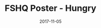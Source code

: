 ---
setID: 13
path: /product/fshq-poster-hungry
date: 2017-11-05
title: FSHQ Poster - Hungry
description: Museum-Quality Poster. Thick, durable, matte perfection, shouting out your message.
price: '400.00'
image1024: https://psdwizard.github.io/gatsby-paymongo-demo-store/assets/FSHQPoster-Hungry-1024.png
image150: https://psdwizard.github.io/gatsby-paymongo-demo-store/assets/FSHQPoster-Hungry-150.png
image300: https://psdwizard.github.io/gatsby-paymongo-demo-store/assets/FSHQPoster-Hungry-300.png
altText: product image
weight: '200 g'
dimensions: ''
materials: ''
OtherInfo: Lorem ipsum dolor sit amet, consectetur adipiscing elit. Curabitur 
---